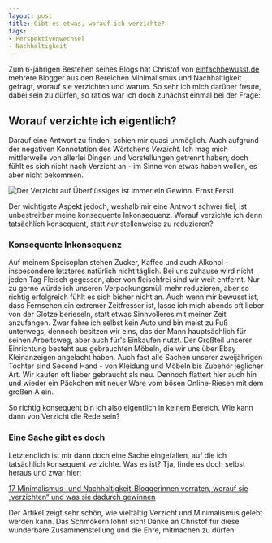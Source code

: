 ```yaml
---
layout: post
title: Gibt es etwas, worauf ich verzichte?
tags:
- Perspektivenwechsel
- Nachhaltigkeit
---
```


Zum 6-jährigen Bestehen seines Blogs hat Christof von
[einfachbewusst.de](http://www.einfachbewusst.de/)
mehrere Blogger aus den Bereichen Minimalismus und Nachhaltigkeit gefragt,
worauf sie verzichten und warum. So sehr ich mich darüber freute, dabei sein zu
dürfen, so ratlos war ich doch zunächst einmal bei der Frage:

## Worauf verzichte ich eigentlich?

Darauf eine Antwort zu finden, schien mir quasi
unmöglich. Auch aufgrund der negativen Konnotation des Wörtchens
*Verzicht.* Ich mag mich mittlerweile von allerlei Dingen und Vorstellungen
getrennt haben, doch fühlt es sich nicht nach Verzicht an - im Sinne von etwas
haben wollen, es aber nicht bekommen.

![Der Verzicht auf Überflüssiges ist immer ein Gewinn. Ernst Ferstl]({{site.baseurl}}/assets/img/posts/verzicht.jpg)

Der wichtigste Aspekt jedoch, weshalb mir eine Antwort schwer fiel, ist
unbestreitbar meine konsequente Inkonsequenz. Worauf verzichte ich denn
tatsächlich konsequent, statt *nur* stellenweise zu reduzieren?

### Konsequente Inkonsequenz

Auf meinem Speiseplan stehen Zucker, Kaffee und auch Alkohol - insbesondere
letzteres natürlich nicht täglich. Bei uns zuhause wird nicht jeden Tag Fleisch
gegessen, aber von fleischfrei sind wir weit entfernt. Nur zu gerne würde ich
unseren Verpackungsmüll mehr reduzieren, aber so richtig erfolgreich fühlt es
sich bisher nicht an. Auch wenn mir bewusst ist, dass Fernsehen ein extremer
Zeitfresser ist, lasse ich mich abends oft lieber von der Glotze berieseln,
statt etwas Sinnvolleres mit meiner Zeit anzufangen. Zwar fahre ich selbst kein
Auto und bin meist zu Fuß unterwegs, dennoch besitzen wir eins, das der Mann
hauptsächlich für seinen Arbeitsweg, aber auch für's Einkaufen nutzt. Der
Großteil unserer Einrichtung besteht aus gebrauchten Möbeln, die wir uns über
Ebay Kleinanzeigen angelacht haben. Auch fast alle Sachen unserer zweijährigen
Tochter sind Second Hand - von Kleidung und Möbeln bis Zubehör jeglicher Art.
Wir kaufen oft lieber gebraucht als neu. Dennoch flattert hier auch hin und
wieder ein Päckchen mit neuer Ware vom bösen Online-Riesen mit dem großen A ein.

So richtig konsequent bin ich also eigentlich in keinem Bereich. Wie kann dann
von Verzicht die Rede sein?

### Eine Sache gibt es doch

Letztendlich ist mir dann doch eine Sache eingefallen, auf die ich tatsächlich
konsequent verzichte. Was es ist? Tja, finde es doch selbst heraus und zwar
hier:

[17 Minimalismus- und Nachhaltigkeit-Bloggerinnen verraten,
worauf sie „verzichten“ und was sie dadurch gewinnen](http://www.einfachbewusst.de/2019/01/minimalismus-bloggerinnen-verzichten/)

Der Artikel zeigt sehr schön, wie vielfältig Verzicht und Minimalismus gelebt
werden kann. Das Schmökern lohnt sich! Danke an Christof für diese wunderbare
Zusammenstellung und die Ehre, mitmachen zu dürfen!
